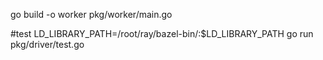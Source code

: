 go build -o worker pkg/worker/main.go

#test
LD_LIBRARY_PATH=/root/ray/bazel-bin/:$LD_LIBRARY_PATH
go run pkg/driver/test.go
